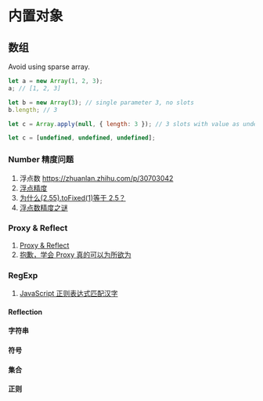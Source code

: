 # 内置对象

## 数组

Avoid using sparse array.

```javascript
let a = new Array(1, 2, 3);
a; // [1, 2, 3]

let b = new Array(3); // single parameter 3, no slots
b.length; // 3

let c = Array.apply(null, { length: 3 }); // 3 slots with value as undefined

let c = [undefined, undefined, undefined];
```

### Number 精度问题

1.  浮点数 https://zhuanlan.zhihu.com/p/30703042
1.  [浮点精度](https://zhuanlan.zhihu.com/p/28162086)
1.  [为什么(2.55).toFixed(1)等于 2.5？](https://zhuanlan.zhihu.com/p/31202697)
1.  [浮点数精度之谜](https://zhuanlan.zhihu.com/p/28162086)

### Proxy & Reflect

1.  [Proxy & Reflect](https://zhuanlan.zhihu.com/p/60126477)
1.  [抱歉，学会 Proxy 真的可以为所欲为](https://zhuanlan.zhihu.com/p/35080324)

### RegExp

1. [JavaScript 正则表达式匹配汉字](https://zhuanlan.zhihu.com/p/33335629)

#### Reflection

#### 字符串

#### 符号

#### 集合

#### 正则
